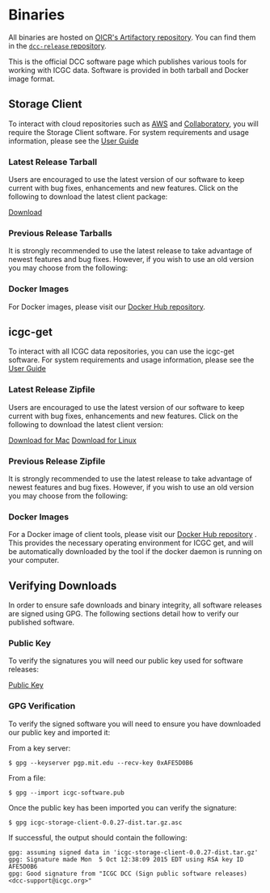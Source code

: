 # Binaries

All binaries are hosted on [OICR's Artifactory repository](https://artifacts.oicr.on.ca/artifactory). You can find them in the [`dcc-release` repository](https://artifacts.oicr.on.ca/artifactory/simple/dcc-release/org/icgc/dcc/).

This is the official DCC software page which publishes various tools for working with ICGC data. Software is provided in both tarball and Docker image format.

## Storage Client

To interact with cloud repositories such as [AWS](https://dcc.icgc.org/icgc-in-the-cloud/aws) and [Collaboratory](https://dcc.icgc.org/icgc-in-the-cloud/collaboratory/), you will require the Storage Client software. For system requirements and usage information, please see the [User Guide](http://docs.icgc.org/cloud/guide/)

### Latest Release Tarball

Users are encouraged to use the latest version of our software to keep current with bug fixes, enhancements and new features. Click on the following to download the latest client package:

[Download](https://dcc.icgc.org/api/v1/ui/software/icgc-storage-client/latest)

### Previous Release Tarballs

It is strongly recommended to use the latest release to take advantage of newest features and bug fixes.
However, if you wish to use an old version you may choose from the following:

<versions-table client-type="0"></versions-table>

### Docker Images

For Docker images, please visit our [Docker Hub repository](https://hub.docker.com/r/icgc/icgc-storage-client/).

## icgc-get

To interact with all ICGC data repositories, you can use the icgc-get software. For system requirements and usage information, please see the [User Guide](/cloud/icgc-get/)

### Latest Release Zipfile
Users are encouraged to use the latest version of our software to keep current with bug fixes, enhancements and new features. Click on the following to download the latest client version:

[Download for Mac](https://dcc.icgc.org/api/v1/ui/software/icgc-get/osx/latest) [Download for Linux](https://dcc.icgc.org/api/v1/ui/software/icgc-get/linux/latest)

### Previous Release Zipfile

It is strongly recommended to use the latest release to take advantage of newest features and bug fixes.  However, if you wish to use an old version you may choose from the following:

<versions-table client-type="1"></versions-table>

### Docker Images

For a Docker image of client tools, please visit our [Docker Hub repository](https://hub.docker.com/r/icgc/icgc-get/) . This provides the necessary operating environment for ICGC get, and will be automatically downloaded by the tool if the docker daemon is running on your computer.

## Verifying Downloads

In order to ensure safe downloads and binary integrity, all software releases are signed using GPG. The following sections detail how to verify our published software.

### Public Key

To verify the signatures you will need our public key used for software releases:

[Public Key](https://dcc.icgc.org/api/v1/ui/software/key)

### GPG Verification

To verify the signed software you will need to ensure you have downloaded our public key and imported it:

From a key server:

```shell
$ gpg --keyserver pgp.mit.edu --recv-key 0xAFE5D0B6
```
From a file:

```shell
$ gpg --import icgc-software.pub
```
Once the public key has been imported you can verify the signature:

```shell
$ gpg icgc-storage-client-0.0.27-dist.tar.gz.asc
```
If successful, the output should contain the following:

```shell
gpg: assuming signed data in 'icgc-storage-client-0.0.27-dist.tar.gz'
gpg: Signature made Mon  5 Oct 12:38:09 2015 EDT using RSA key ID AFE5D0B6
gpg: Good signature from "ICGC DCC (Sign public software releases) <dcc-support@icgc.org>"
```
